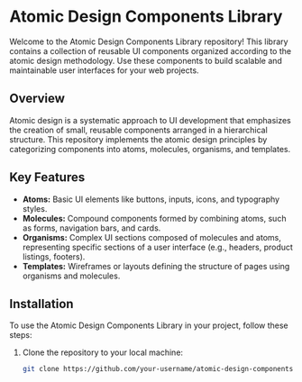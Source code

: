 # Atomic Design Components Library

Welcome to the Atomic Design Components Library repository! This library contains a collection of reusable UI components organized according to the atomic design methodology. Use these components to build scalable and maintainable user interfaces for your web projects.

## Overview

Atomic design is a systematic approach to UI development that emphasizes the creation of small, reusable components arranged in a hierarchical structure. This repository implements the atomic design principles by categorizing components into atoms, molecules, organisms, and templates.

## Key Features

- **Atoms:** Basic UI elements like buttons, inputs, icons, and typography styles.
- **Molecules:** Compound components formed by combining atoms, such as forms, navigation bars, and cards.
- **Organisms:** Complex UI sections composed of molecules and atoms, representing specific sections of a user interface (e.g., headers, product listings, footers).
- **Templates:** Wireframes or layouts defining the structure of pages using organisms and molecules.

## Installation

To use the Atomic Design Components Library in your project, follow these steps:

1. Clone the repository to your local machine:

   ```bash
   git clone https://github.com/your-username/atomic-design-components.git
   ```
